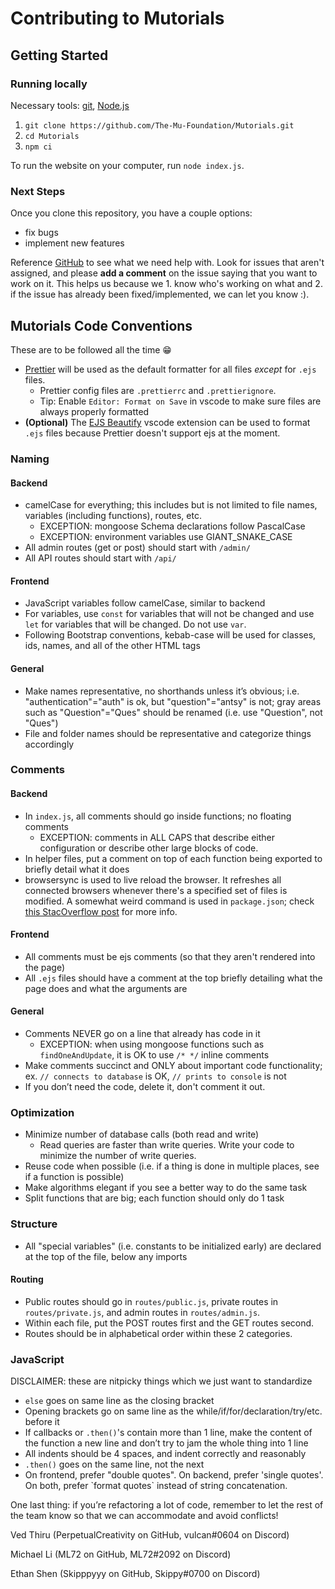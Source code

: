 # Contributing to Mutorials

## Getting Started

### Running locally

Necessary tools: [git](https://git-scm.com/downloads), [Node.js](https://nodejs.org/en/download/)

1. `git clone https://github.com/The-Mu-Foundation/Mutorials.git`
2. `cd Mutorials`
3. `npm ci`

To run the website on your computer, run `node index.js`.

### Next Steps

Once you clone this repository, you have a couple options:

- fix bugs
- implement new features

Reference [GitHub](https://github.com/The-Mu-Foundation/Mutorials/issues) to see what we need help with. Look for issues that aren't assigned, and please **add a comment** on the issue saying that you want to work on it. This helps us because we 1. know who's working on what and 2. if the issue has already been fixed/implemented, we can let you know :).

## Mutorials Code Conventions

These are to be followed all the time 😁

- [Prettier](https://prettier.io) will be used as the default formatter for all files _except_ for `.ejs` files.
  - Prettier config files are `.prettierrc` and `.prettierignore`.
  - Tip: Enable `Editor: Format on Save` in vscode to make sure files are always properly formatted
- **(Optional)** The [EJS Beautify](https://marketplace.visualstudio.com/items?itemName=j69.ejs-beautify) vscode extension can be used to format `.ejs` files because Prettier doesn't support ejs at the moment.

### Naming

#### Backend

- camelCase for everything; this includes but is not limited to file names, variables (including functions), routes, etc.
  - EXCEPTION: mongoose Schema declarations follow PascalCase
  - EXCEPTION: environment variables use GIANT_SNAKE_CASE
- All admin routes (get or post) should start with `/admin/`
- All API routes should start with `/api/`

#### Frontend

- JavaScript variables follow camelCase, similar to backend
- For variables, use `const` for variables that will not be changed and use `let` for variables that will be changed. Do not use `var`.
- Following Bootstrap conventions, kebab-case will be used for classes, ids, names, and all of the other HTML tags

#### General

- Make names representative, no shorthands unless it’s obvious; i.e. "authentication"="auth" is ok, but "question"="antsy" is not; gray areas such as "Question"="Ques" should be renamed (i.e. use "Question", not "Ques")
- File and folder names should be representative and categorize things accordingly

### Comments

#### Backend

- In `index.js`, all comments should go inside functions; no floating comments
  - EXCEPTION: comments in ALL CAPS that describe either configuration or describe other large blocks of code.
- In helper files, put a comment on top of each function being exported to briefly detail what it does
- browsersync is used to live reload the browser. It refreshes all connected browsers whenever there's a specified set of files is modified. A somewhat weird command is used in `package.json`; check [this StacOverflow post](https://stackoverflow.com/questions/41682378/express-combined-with-browser-sync-with-node) for more info.

#### Frontend

- All comments must be ejs comments (so that they aren't rendered into the page)
- All `.ejs` files should have a comment at the top briefly detailing what the page does and what the arguments are

#### General

- Comments NEVER go on a line that already has code in it
  - EXCEPTION: when using mongoose functions such as `findOneAndUpdate`, it is OK to use `/* */` inline comments
- Make comments succinct and ONLY about important code functionality; ex. `// connects to database` is OK, `// prints to console` is not
- If you don’t need the code, delete it, don't comment it out.

### Optimization

- Minimize number of database calls (both read and write)
  - Read queries are faster than write queries. Write your code to minimize the number of write queries.
- Reuse code when possible (i.e. if a thing is done in multiple places, see if a function is possible)
- Make algorithms elegant if you see a better way to do the same task
- Split functions that are big; each function should only do 1 task

### Structure

- All "special variables" (i.e. constants to be initialized early) are declared at the top of the file, below any imports

#### Routing

- Public routes should go in `routes/public.js`, private routes in `routes/private.js`, and admin routes in `routes/admin.js`.
- Within each file, put the POST routes first and the GET routes second.
- Routes should be in alphabetical order within these 2 categories.

### JavaScript

DISCLAIMER: these are nitpicky things which we just want to standardize

- `else` goes on same line as the closing bracket
- Opening brackets go on same line as the while/if/for/declaration/try/etc. before it
- If callbacks or `.then()`'s contain more than 1 line, make the content of the function a new line and don’t try to jam the whole thing into 1 line
- All indents should be 4 spaces, and indent correctly and reasonably
- `.then()` goes on the same line, not the next
- On frontend, prefer "double quotes". On backend, prefer 'single quotes'. On both, prefer \`format quotes\` instead of string concatenation.

One last thing: if you’re refactoring a lot of code, remember to let the rest of the team know so that we can accommodate and avoid conflicts!

Ved Thiru (PerpetualCreativity on GitHub, vulcan#0604 on Discord)

Michael Li (ML72 on GitHub, ML72#2092 on Discord)

Ethan Shen (Skipppyyy on GitHub, Skippy#0700 on Discord)
